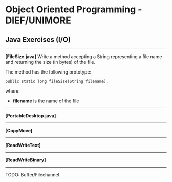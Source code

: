 # Object Oriented Programming - DIEF/UNIMORE

## Java Exercises (I/O)

---

**[FileSize.java]** Write a method accepting a String representing a file name and returning the size (in bytes) of the file.

The method has the following prototype:

```
public static long fileSize(String filename);
```

where:

* **filename** is the name of the file

---

**[PortableDesktop.java]**

---

**[CopyMove]**

---

**[ReadWriteText]**

---

**[ReadWriteBinary]**

---

TODO: Buffer/Filechannel
